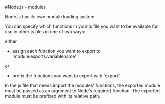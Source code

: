 #Node.js - modules

Node.js has its own module loading system.

You can specify which functions in your js file you want to be available for use in other js files in one of two ways:

either
<ul>
  <li>assign each function you want to export to 'module.exports.variablename'</li>
</ul>
or
<ul>
  <li>prefix the functions you want to export with 'export.''</li>
</ul>

In the js file that needs import the modules' functions, the exported module must be passed as an argument to Node's require() function.
The exported module must be prefixed with its relative path.
